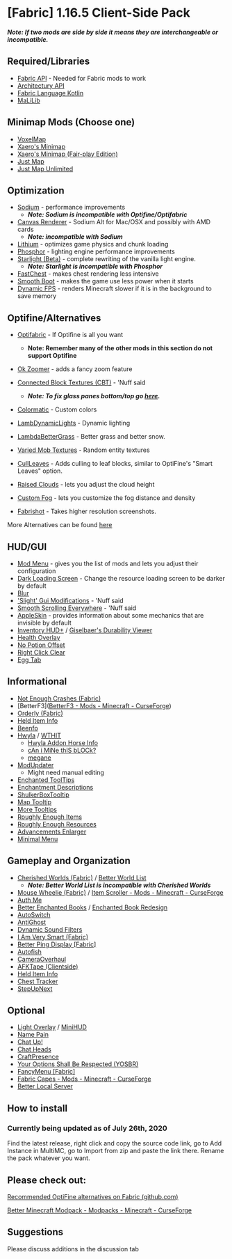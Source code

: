 # [Fabric] 1.16.5 Client-Side Pack

***Note: If two mods are side by side it means they are interchangeable or incompatible.***

## Required/Libraries

- [Fabric API](https://www.curseforge.com/minecraft/mc-mods/fabric-api) - Needed for Fabric mods to work
- [Architectury API](https://www.curseforge.com/minecraft/mc-mods/architectury-fabric)
- [Fabric Language Kotlin](https://www.curseforge.com/minecraft/mc-mods/fabric-language-kotlin)
- [MaLiLib](https://www.curseforge.com/minecraft/mc-mods/malilib)

## Minimap Mods (Choose one)

- [VoxelMap](https://www.curseforge.com/minecraft/mc-mods/voxelmap)
- [Xaero's Minimap](https://www.curseforge.com/minecraft/mc-mods/xaeros-minimap)
- [Xaero's Minimap (Fair-play Edition)](https://www.curseforge.com/minecraft/mc-mods/xaeros-minimap-fair-play-edition)
- [Just Map](https://www.curseforge.com/minecraft/mc-mods/just-map)
- [Just Map Unlimited](https://www.curseforge.com/minecraft/mc-mods/just-map-unlimited)

## Optimization

- [Sodium](https://www.curseforge.com/minecraft/mc-mods/sodium) - performance improvements
  - **_Note: Sodium is incompatible with Optifine/Optifabric_**
- [Canvas Renderer](https://www.curseforge.com/minecraft/mc-mods/canvas-renderer) - Sodium Alt for Mac/OSX and possibly with AMD cards
  - **_Note: incompatible with Sodium_**
- [Lithium](https://www.curseforge.com/minecraft/mc-mods/lithium) - optimizes game physics and chunk loading
- [Phosphor](https://www.curseforge.com/minecraft/mc-mods/phosphor) - lighting engine performance improvements
- [Starlight (Beta)](https://github.com/Spottedleaf/Starlight) - complete rewriting of the vanilla light engine.
  - **_Note: Starlight is incompatible with Phosphor_**
- [FastChest](https://www.curseforge.com/minecraft/mc-mods/fastchest) - makes chest rendering less intensive
- [Smooth Boot](https://www.curseforge.com/minecraft/mc-mods/smooth-boot) - makes the game use less power when it starts
- [Dynamic FPS](https://www.curseforge.com/minecraft/mc-mods/dynamic-fps) - renders Minecraft slower if it is in the background to save memory

## Optifine/Alternatives

- [Optifabric](https://www.curseforge.com/minecraft/mc-mods/optifabric) - If Optifine is all you want

  - **Note: Remember many of the other mods in this section do not support Optifine**
- [Ok Zoomer](https://www.curseforge.com/minecraft/mc-mods/ok-zoomer) - adds a fancy zoom feature
- [Connected Block Textures (CBT)](https://www.curseforge.com/minecraft/mc-mods/connected-block-textures "Connected Block Textures CurseForge page") - 'Nuff said

  - **_Note: To fix glass panes bottom/top go [here](https://github.com/Nuclearfarts/connected-block-textures/issues/1 "Connected Block Textures Glass Panes fix resource pack")._**
- [Colormatic](https://www.curseforge.com/minecraft/mc-mods/colormatic "Colormatic CurseForge page") - Custom colors
- [LambDynamicLights](https://modrinth.com/mod/lambdynamiclights "LambDynamicLights Modrinth page") - Dynamic lighting
- [LambdaBetterGrass](https://modrinth.com/mod/lambdabettergrass "LambdaBetterGrass Modrinth page") - Better grass and better snow.
- [Varied Mob Textures](https://www.curseforge.com/minecraft/mc-mods/varied-mob-textures "Varied Mob Textures CurseForge page") - Random entity textures
- [CullLeaves](https://github.com/TeamMidnightDust/CullLeaves "CullLeaves GitHub page") - Adds culling to leaf blocks, similar to OptiFine's "Smart Leaves" option.
- [Raised Clouds](https://www.curseforge.com/minecraft/mc-mods/raised-clouds) - lets you adjust the cloud height
- [Custom Fog](https://www.curseforge.com/minecraft/mc-mods/custom-fog) - lets you customize the fog distance and density
- [Fabrishot](https://www.curseforge.com/minecraft/mc-mods/fabrishot "Fabrishot CurseForge page") - Takes higher resolution screenshots.

More Alternatives can be found [here](https://gist.github.com/LambdAurora/1f6a4a99af374ce500f250c6b42e8754)

## HUD/GUI

- [Mod Menu](https://www.curseforge.com/minecraft/mc-mods/modmenu) - gives you the list of mods and lets you adjust their configuration
- [Dark Loading Screen](https://www.curseforge.com/minecraft/mc-mods/dark-loading-screen "Dark Loading Screen CurseForge page") - Change the resource loading screen to be darker by default
- [Blur](https://www.curseforge.com/minecraft/mc-mods/blur)
- ['Slight' Gui Modifications](https://www.curseforge.com/minecraft/mc-mods/slight-gui-modifications) - 'Nuff said
- [Smooth Scrolling Everywhere](https://www.curseforge.com/minecraft/mc-mods/smooth-scrolling-everywhere-fabric) - 'Nuff said
- [AppleSkin](https://www.curseforge.com/minecraft/mc-mods/appleskin/files/2987255) - provides information about some mechanics that are invisible by default
- [Inventory HUD+](https://www.curseforge.com/minecraft/mc-mods/inventory-hud-forge) / [Giselbaer's Durability Viewer](https://www.curseforge.com/minecraft/mc-mods/giselbaers-durability-viewer)
- [Health Overlay](https://www.curseforge.com/minecraft/mc-mods/health-overlay-fabric)
- [No Potion Offset](https://www.curseforge.com/minecraft/mc-mods/no-potion-offset)
- [Right Click Clear](https://www.curseforge.com/minecraft/mc-mods/right-click-clear)
- [Egg Tab](https://www.curseforge.com/minecraft/mc-mods/eggtab-fabric)

## Informational

- [Not Enough Crashes (Fabric)](https://www.curseforge.com/minecraft/mc-mods/not-enough-crashes)
- [BetterF3]([BetterF3 - Mods - Minecraft - CurseForge](https://www.curseforge.com/minecraft/mc-mods/betterf3))
- [Orderly (Fabric)](https://www.curseforge.com/minecraft/mc-mods/orderly)
- [Held Item Info](https://www.curseforge.com/minecraft/mc-mods/held-item-info)
- [Beenfo](https://www.curseforge.com/minecraft/mc-mods/beenfo)
- [Hwyla](https://www.curseforge.com/minecraft/mc-mods/hwyla) / [WTHIT](https://www.curseforge.com/minecraft/mc-mods/wthit)
  - [Hwyla Addon Horse Info](https://www.curseforge.com/minecraft/mc-mods/hwyla-addon-horse-info)
  - [cAn i MiNe thIS bLOCk?](https://www.curseforge.com/minecraft/mc-mods/can-i-mine-this-block)
  - [megane](https://www.curseforge.com/minecraft/mc-mods/megane)
- [ModUpdater](https://www.curseforge.com/minecraft/mc-mods/modupdater)
  - Might need manual editing
- [Enchanted ToolTips](https://www.curseforge.com/minecraft/mc-mods/enchanted-tooltips)
- [Enchantment Descriptions](https://www.curseforge.com/minecraft/mc-mods/enchantment-descriptions)
- [ShulkerBoxTooltip](https://www.curseforge.com/minecraft/mc-mods/shulkerboxtooltip)
- [Map Tooltip](https://www.curseforge.com/minecraft/mc-mods/map-tooltip)
- [More Tooltips](https://www.curseforge.com/minecraft/mc-mods/more-tooltips)
- [Roughly Enough Items ](https://www.curseforge.com/minecraft/mc-mods/roughly-enough-items)
- [Roughly Enough Resources](https://www.curseforge.com/minecraft/mc-mods/roughly-enough-resources)
- [Advancements Enlarger](https://www.curseforge.com/minecraft/mc-mods/advancements-enlarger)
- [Minimal Menu](https://www.curseforge.com/minecraft/mc-mods/minimal-menu)

## Gameplay and Organization

- [Cherished Worlds (Fabric)](https://www.curseforge.com/minecraft/mc-mods/cherished-worlds-fabric) / [Better World List](https://www.curseforge.com/minecraft/mc-mods/better-world-list)
  - ***Note: Better World List is incompatible with Cherished Worlds***
- [Mouse Wheelie (Fabric)](https://www.curseforge.com/minecraft/mc-mods/mouse-wheelie) / [Item Scroller - Mods - Minecraft - CurseForge](https://www.curseforge.com/minecraft/mc-mods/item-scroller)
- [Auth Me](https://www.curseforge.com/minecraft/mc-mods/auth-me)
- [Better Enchanted Books](https://www.curseforge.com/minecraft/mc-mods/better-enchanted-books) / [Enchanted Book Redesign](https://www.curseforge.com/minecraft/mc-mods/enchanted-book-redesign-fabric)
- [AutoSwitch](https://www.curseforge.com/minecraft/mc-mods/fabric-autoswitch)
- [AntiGhost](https://www.curseforge.com/minecraft/mc-mods/antighost)
- [Dynamic Sound Filters](https://www.curseforge.com/minecraft/mc-mods/dynamic-sound-filters)
- [I Am Very Smart (Fabric)](https://www.curseforge.com/minecraft/mc-mods/i-am-very-smart)
- [Better Ping Display [Fabric]](https://www.curseforge.com/minecraft/mc-mods/better-ping-display-fabric)
- [Autofish](https://www.curseforge.com/minecraft/mc-mods/autofish)
- [CameraOverhaul](https://www.curseforge.com/minecraft/mc-mods/cameraoverhaul)
- [AFKTape (Clientside)](https://www.curseforge.com/minecraft/mc-mods/afktape)
- [Held Item Info](https://www.curseforge.com/minecraft/mc-mods/held-item-info)
- [Chest Tracker](https://www.curseforge.com/minecraft/mc-mods/chest-tracker)
- [StepUpNext](https://www.curseforge.com/minecraft/mc-mods/stepupnext)

## Optional

- [Light Overlay](https://www.curseforge.com/minecraft/mc-mods/light-overlay) / [MiniHUD](https://www.curseforge.com/minecraft/mc-mods/minihud)
- [Name Pain](https://www.curseforge.com/minecraft/mc-mods/name-pain)
- [Chat Up!](https://www.curseforge.com/minecraft/mc-mods/chat-up)
- [Chat Heads](https://www.curseforge.com/minecraft/mc-mods/chat-heads)
- [CraftPresence](https://www.curseforge.com/minecraft/mc-mods/craftpresence)
- [Your Options Shall Be Respected (YOSBR)](https://www.curseforge.com/minecraft/mc-mods/yosbr)
- [FancyMenu [Fabric]](https://www.curseforge.com/minecraft/mc-mods/fancymenu-fabric)
- [Fabric Capes - Mods - Minecraft - CurseForge](https://www.curseforge.com/minecraft/mc-mods/capes)
- [Better Local Server](https://www.curseforge.com/minecraft/mc-mods/better-local-server)

## How to install

### Currently being updated as of July 26th, 2020

Find the latest release, right click and copy the source code link, go to Add Instance in MultiMC, go to Import from zip and paste the link there. Rename the pack whatever you want.

## Please check out:

[Recommended OptiFine alternatives on Fabric (github.com)](https://gist.github.com/LambdAurora/1f6a4a99af374ce500f250c6b42e8754)

[Better Minecraft Modpack - Modpacks - Minecraft - CurseForge](https://www.curseforge.com/minecraft/modpacks/better-minecraft-modpack)

## Suggestions

Please discuss additions in the discussion tab
